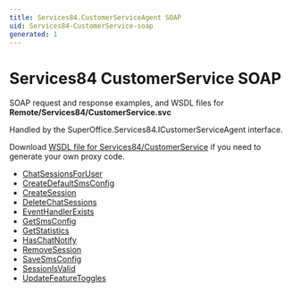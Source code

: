 ```yaml
---
title: Services84.CustomerServiceAgent SOAP
uid: Services84-CustomerService-soap
generated: 1
---
```


# Services84 CustomerService SOAP

SOAP request and response examples, and WSDL files for **Remote/Services84/CustomerService.svc**

Handled by the <see cref="T:SuperOffice.Services84.ICustomerServiceAgent">SuperOffice.Services84.ICustomerServiceAgent</see> interface.

Download [WSDL file for Services84/CustomerService](../Services84-CustomerService.md) if you need to generate your own proxy code.

* [ChatSessionsForUser](ChatSessionsForUser.md)
* [CreateDefaultSmsConfig](CreateDefaultSmsConfig.md)
* [CreateSession](CreateSession.md)
* [DeleteChatSessions](DeleteChatSessions.md)
* [EventHandlerExists](EventHandlerExists.md)
* [GetSmsConfig](GetSmsConfig.md)
* [GetStatistics](GetStatistics.md)
* [HasChatNotify](HasChatNotify.md)
* [RemoveSession](RemoveSession.md)
* [SaveSmsConfig](SaveSmsConfig.md)
* [SessionIsValid](SessionIsValid.md)
* [UpdateFeatureToggles](UpdateFeatureToggles.md)
